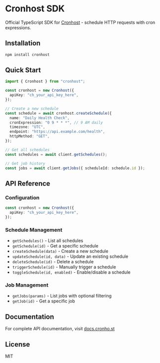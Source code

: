 # Cronhost SDK

Official TypeScript SDK for [Cronhost](https://cronho.st) - schedule HTTP requests with cron expressions.

## Installation

```bash
npm install cronhost
```

## Quick Start

```typescript
import { Cronhost } from "cronhost";

const cronhost = new Cronhost({
  apiKey: "ch_your_api_key_here",
});

// Create a new schedule
const schedule = await cronhost.createSchedule({
  name: "Daily Health Check",
  cronExpression: "0 9 * * *", // 9 AM daily
  timezone: "UTC",
  endpoint: "https://api.example.com/health",
  httpMethod: "GET",
});

// Get all schedules
const schedules = await client.getSchedules();

// Get job history
const jobs = await client.getJobs({ scheduleId: schedule.id });
```

## API Reference

### Configuration

```typescript
const cronhost = new Cronhost({
  apiKey: "ch_your_api_key_here",
});
```

### Schedule Management

- `getSchedules()` - List all schedules
- `getSchedule(id)` - Get a specific schedule
- `createSchedule(data)` - Create a new schedule
- `updateSchedule(id, data)` - Update an existing schedule
- `deleteSchedule(id)` - Delete a schedule
- `triggerSchedule(id)` - Manually trigger a schedule
- `toggleSchedule(id, enabled)` - Enable/disable a schedule

### Job Management

- `getJobs(params)` - List jobs with optional filtering
- `getJob(id)` - Get a specific job

## Documentation

For complete API documentation, visit [docs.cronho.st](https://docs.cronho.st)

## License

MIT

